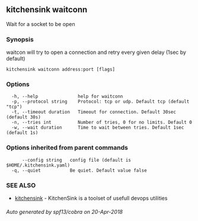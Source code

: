 ## kitchensink waitconn

Wait for a socket to be open

### Synopsis

waitcon will try to open a connection and retry every given delay (1sec by default)

```
kitchensink waitconn address:port [flags]
```

### Options

```
  -h, --help               help for waitconn
  -p, --protocol string    Protocol: tcp or udp. Default tcp (default "tcp")
  -t, --timeout duration   Timeout for connection. Default 30sec (default 30s)
  -n, --tries int          Number of tries, 0 for no limits. Default 0
  -w, --wait duration      Time to wait between tries. Default 1sec (default 1s)
```

### Options inherited from parent commands

```
      --config string   config file (default is $HOME/.kitchensink.yaml)
  -q, --quiet           Be quiet. Default value false
```

### SEE ALSO

* [kitchensink](kitchensink.md)	 - KitchenSink is a toolset of usefull devops utilities

###### Auto generated by spf13/cobra on 20-Apr-2018
